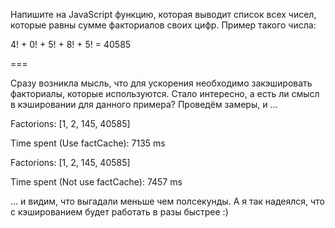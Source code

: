 ﻿Напишите на JavaScript функцию, которая выводит список всех чисел, которые равны сумме факториалов своих цифр. 
Пример такого числа:

4! + 0! + 5! + 8! + 5! = 40585

===

Сразу возникла мысль, что для ускорения необходимо закэшировать факториалы, которые используются. 
Стало интересно, а есть ли смысл в кэшировании для данного примера? Проведём замеры, и ... 

Factorions:  [1, 2, 145, 40585]

Time spent (Use factCache): 7135 ms

Factorions:  [1, 2, 145, 40585]

Time spent (Not use factCache): 7457 ms

... и видим, что выгадали меньше чем полсекунды. А я так надеялся, что с кэшированием будет работать в разы быстрее :)

